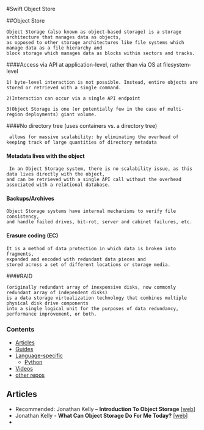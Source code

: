 #Swift Object Store

##Object Store
```
Object Storage (also known as object-based storage) is a storage architecture that manages data as objects,
as opposed to other storage architectures like file systems which manage data as a file hierarchy and
block storage which manages data as blocks within sectors and tracks.
```

####Access via API at application-level, rather than via OS at filesystem-level
```
1) byte-level interaction is not possible. Instead, entire objects are stored or retrieved with a single command.

2)Interaction can occur via a single API endpoint

3)Object Storage is one (or potentially few in the case of multi-region deployments) giant volume.
```
####No directory tree (uses containers vs. a directory tree)
```
 allows for massive scalability: by eliminating the overhead of keeping track of large quantities of directory metadata
```
#### Metadata lives with the object
```
 In an Object Storage system, there is no scalability issue, as this data lives directly with the object, 
and can be retrieved with a single API call without the overhead associated with a relational database.
```
#### Backups/Archives
```
Object Storage systems have internal mechanisms to verify file consistency,
and handle failed drives, bit-rot, server and cabinet failures, etc.
```
#### Erasure coding (EC)
```
It is a method of data protection in which data is broken into fragments,
expanded and encoded with redundant data pieces and 
stored across a set of different locations or storage media.
```
####RAID 
```
(originally redundant array of inexpensive disks, now commonly redundant array of independent disks)
is a data storage virtualization technology that combines multiple physical disk drive components 
into a single logical unit for the purposes of data redundancy, performance improvement, or both.
```
### Contents


* [Articles](#articles)
* [Guides](#guides)
* [Language-specific](#language-specific)
    * [Python](#python)
* [Videos](#videos)
* [other repos](#similar-github-repos)


## Articles

* Recommended:  Jonathan Kelly – **Introduction To Object Storage** [[web][a_sy]]
* Jonathan Kelly - **What Can Object Storage Do For Me Today?** [[web][a_ss]]
* 
[a_sy]: http://www.rackspace.com/blog/introduction-to-object-storage/
[a_ss]: http://www.rackspace.com/blog/what-can-object-storage-do-for-me-today/
